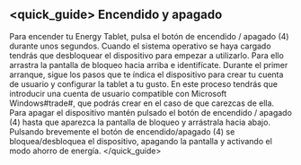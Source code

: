 ﻿## <quick_guide> Encendido y apagado
Para encender tu Energy Tablet, pulsa el botón de encendido / apagado (4) durante unos segundos. Cuando el sistema operativo se haya cargado tendrás que desbloquear el dispositivo para empezar a utilizarlo. Para ello arrastra la pantalla de bloqueo hacia arriba e identifícate.
Durante el primer arranque, sigue los pasos que te índica el dispositivo para crear tu cuenta de usuario y configurar la tablet a tu gusto. En este proceso tendrás que introducir una cuenta de usuario compatible con Microsoft Windows#trade#, que podrás crear en el caso de que carezcas de ella.
Para apagar el dispositivo mantén pulsado el botón de encendido / apagado (4) hasta que aparezca la pantalla de bloqueo y arrástrala hacia abajo.
Pulsando brevemente el botón de encendido/apagado (4) se bloquea/desbloquea el dispositivo, apagando la pantalla y activando el modo ahorro de energía.
</quick_guide>

